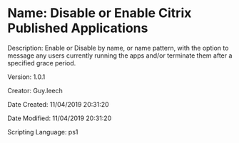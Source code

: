 ﻿# Name: Disable or Enable Citrix Published Applications

Description: Enable or Disable by name, or name pattern, with the option to message any users currently running the apps and/or terminate them after a specified grace period.

Version: 1.0.1

Creator: Guy.leech

Date Created: 11/04/2019 20:31:20

Date Modified: 11/04/2019 20:31:20

Scripting Language: ps1

